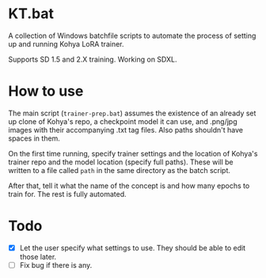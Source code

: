 # KT.bat
A collection of Windows batchfile scripts to automate the process of setting up and running Kohya LoRA trainer.

Supports SD 1.5 and 2.X training. Working on SDXL.

# How to use
The main script (`trainer-prep.bat`) assumes the existence of an already set up clone of Kohya's repo, a checkpoint model it can use, and .png/jpg images with their accompanying .txt tag files. Also paths shouldn't have spaces in them.

On the first time running, specify trainer settings and the location of Kohya's trainer repo and the model location (specify full paths). These will be written to a file called `path` in the same directory as the batch script.

After that, tell it what the name of the concept is and how many epochs to train for. The rest is fully automated.

# Todo
- [x] Let the user specify what settings to use. They should be able to edit those later.
- [ ] Fix bug if there is any.
